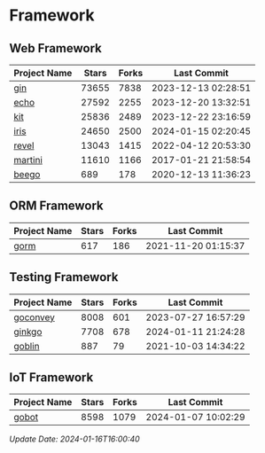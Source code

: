 # Framework

## Web Framework
| Project Name | Stars | Forks | Last Commit |
| ------------ | ----- | ----- | ----------- |
| [gin](https://github.com/gin-gonic/gin) | 73655 | 7838 | 2023-12-13 02:28:51 |
| [echo](https://github.com/labstack/echo) | 27592 | 2255 | 2023-12-20 13:32:51 |
| [kit](https://github.com/go-kit/kit) | 25836 | 2489 | 2023-12-22 23:16:59 |
| [iris](https://github.com/kataras/iris) | 24650 | 2500 | 2024-01-15 02:20:45 |
| [revel](https://github.com/revel/revel) | 13043 | 1415 | 2022-04-12 20:53:30 |
| [martini](https://github.com/go-martini/martini) | 11610 | 1166 | 2017-01-21 21:58:54 |
| [beego](https://github.com/astaxie/beego) | 689 | 178 | 2020-12-13 11:36:23 |

## ORM Framework
| Project Name | Stars | Forks | Last Commit |
| ------------ | ----- | ----- | ----------- |
| [gorm](https://github.com/jinzhu/gorm) | 617 | 186 | 2021-11-20 01:15:37 |

## Testing Framework
| Project Name | Stars | Forks | Last Commit |
| ------------ | ----- | ----- | ----------- |
| [goconvey](https://github.com/smartystreets/goconvey) | 8008 | 601 | 2023-07-27 16:57:29 |
| [ginkgo](https://github.com/onsi/ginkgo) | 7708 | 678 | 2024-01-11 21:24:28 |
| [goblin](https://github.com/franela/goblin) | 887 | 79 | 2021-10-03 14:34:22 |

## IoT Framework
| Project Name | Stars | Forks | Last Commit |
| ------------ | ----- | ----- | ----------- |
| [gobot](https://github.com/hybridgroup/gobot) | 8598 | 1079 | 2024-01-07 10:02:29 |

*Update Date: 2024-01-16T16:00:40*